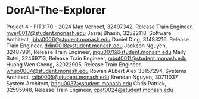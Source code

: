 # DorAI-The-Explorer
Project 4 - FIT3170 - 2024
Max Verhoef, 32497342, Release Train Engineer, mver0017@student.monash.edu
Jasraj Bhasin, 32522118, Software Architect, jbha0006@student.monash.edu
Daniel Ding, 31483216, Release Train Engineer, ddin0018@student.monash.edu
Jackson Nguyen, 32487991, Release Train Engineer, jngu0076@student.monash.edu
Maily Butel, 32469713, Release Train Engineer, mbut0011@student.monash.edu
Huong Wen Cheng, 32022905, Release Train Engineer, whuo0004@student.monash.edu
Rowan ALbert Alex 33157294, Systems Architect, ralb0005@student.monash.edu
Brendan Nguyen, 30711037, System Architect, bngu0037@student.monash.edu
Chris Patrick, 32595948, Release Train Engineer, cpat0024@student.monash.edu